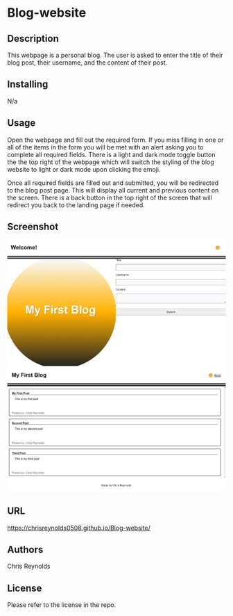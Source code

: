 # Blog-website


## Description
This webpage is a personal blog. The user is asked to enter the title of their blog post, their username, and the content of their post.   

## Installing
N/a

## Usage
Open the webpage and fill out the required form.  If you miss filling in one or all of the items in the form you will be met with an alert asking you to complete all required fields.  There is a light and dark mode toggle button the the top right of the webpage which will switch the styling of the blog website to light or dark mode upon clicking the emoji.  

Once all required fields are filled out and submitted, you will be redirected to the blog post page.  This will display all current and previous content on the screen.  There is a back button in the top right of the screen that will redirect you back to the landing page if needed.  

## Screenshot 
![Screenshot of deployed blog website](./assets/images/blogpost1.png)
![Screenshot of deployed blog webside](./assets/images/blogpost2.png)

## URL
https://chrisreynolds0508.github.io/Blog-website/

## Authors
Chris Reynolds

## License
Please refer to the license in the repo.
